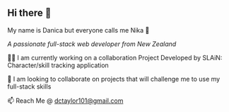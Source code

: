 ## Hi there 👋 

My name is Danica but everyone calls me Nika 🙂

*A passionate full-stack web developer from New Zealand*

👩‍💻 I am currently working on a collaboration Project Developed by SLAiN: Character/skill tracking application

👯 I am looking to collaborate on projects that will challenge me to use my full-stack skills

📫 Reach Me @ dctaylor101@gmail.com



  

<!--
**danica-taylor/danica-taylor** is a ✨ _special_ ✨ repository because its `README.md` (this file) appears on your GitHub profile.

Here are some ideas to get you started:

- 🔭 I’m currently working on ...
- 🌱 I’m currently learning ...
- 👯 I’m looking to collaborate on ...
- 🤔 I’m looking for help with ...
- 💬 Ask me about ...
- 📫 How to reach me: ...
- 😄 Pronouns: ...
- ⚡ Fun fact: ...
-->
